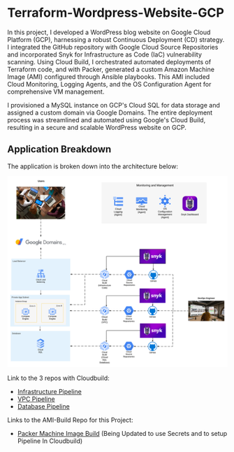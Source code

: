 # Terraform-Wordpress-Website-GCP

In this project, I developed a WordPress blog website on Google Cloud Platform (GCP), harnessing a robust Continuous Deployment (CD) strategy. I integrated the GitHub repository with Google Cloud Source Repositories and incorporated Snyk for Infrastructure as Code (IaC) vulnerability scanning. Using Cloud Build, I orchestrated automated deployments of Terraform code, and with Packer, generated a custom Amazon Machine Image (AMI) configured through Ansible playbooks. This AMI included Cloud Monitoring, Logging Agents, and the OS Configuration Agent for comprehensive VM management.

I provisioned a MySQL instance on GCP's Cloud SQL for data storage and assigned a custom domain via Google Domains. The entire deployment process was streamlined and automated using Google's Cloud Build, resulting in a secure and scalable WordPress website on GCP.

## Application Breakdown

The application is broken down into the architecture below:

![wordpress](https://github.com/rjones18/Images/blob/main/GCP%20Wordpress%20-%20Current.png)



Link to the 3 repos with Cloudbuild:

- [Infrastructure Pipeline](https://github.com/rjones18/GCP-Application-Infrastructure)
- [VPC Pipeline](https://github.com/rjones18/GCP-VPC-Terraform)
- [Database Pipeline](https://github.com/rjones18/GCP-MySQL-DB)

Links to the AMI-Build Repo for this Project:

- [Packer Machine Image Build](https://github.com/rjones18/GCP-Wordpress-Image-Build) (Being Updated to use Secrets and to setup Pipeline In Cloudbuild)
